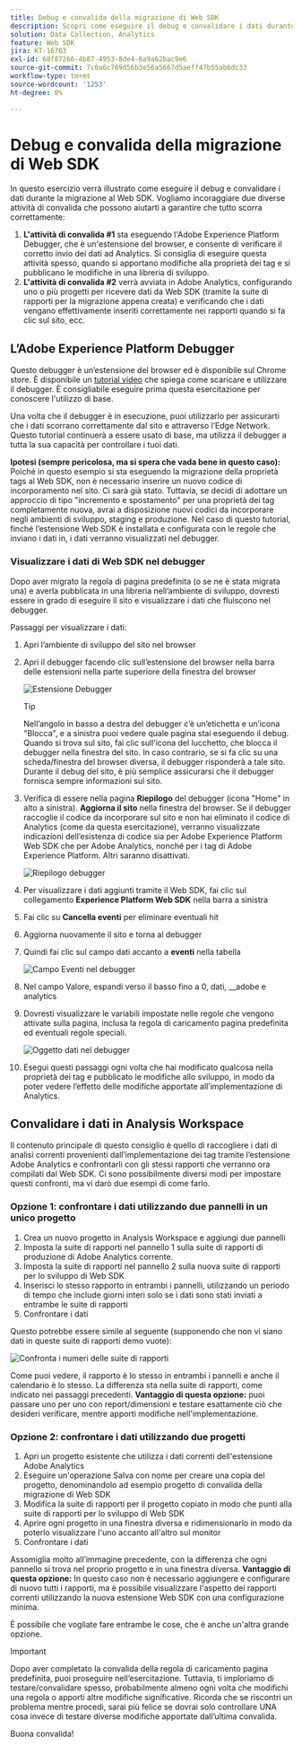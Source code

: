 ```yaml
---
title: Debug e convalida della migrazione di Web SDK
description: Scopri come eseguire il debug e convalidare i dati durante la migrazione al Web SDK
solution: Data Collection, Analytics
feature: Web SDK
jira: KT-16763
exl-id: 68f87266-4b87-4953-8de4-6a9a62bac9e6
source-git-commit: 7c0a6c769d56b3e56a5667d5aeff47b55ab6dc33
workflow-type: tm+mt
source-wordcount: '1253'
ht-degree: 0%

---
```


# Debug e convalida della migrazione di Web SDK

In questo esercizio verrà illustrato come eseguire il debug e convalidare i dati durante la migrazione al Web SDK. Vogliamo incoraggiare due diverse attività di convalida che possono aiutarti a garantire che tutto scorra correttamente:

1. **L&#39;attività di convalida #1** sta eseguendo l&#39;Adobe Experience Platform Debugger, che è un&#39;estensione del browser, e consente di verificare il corretto invio dei dati ad Analytics. Si consiglia di eseguire questa attività spesso, quando si apportano modifiche alla proprietà dei tag e si pubblicano le modifiche in una libreria di sviluppo.
1. **L&#39;attività di convalida #2** verrà avviata in Adobe Analytics, configurando uno o più progetti per ricevere dati da Web SDK (tramite la suite di rapporti per la migrazione appena creata) e verificando che i dati vengano effettivamente inseriti correttamente nei rapporti quando si fa clic sul sito, ecc.

## L’Adobe Experience Platform Debugger

Questo debugger è un’estensione del browser ed è disponibile sul Chrome store. È disponibile un [tutorial video](https://experienceleague.adobe.com/it/docs/platform-learn/data-collection/debugger/overview) che spiega come scaricare e utilizzare il debugger. È consigliabile eseguire prima questa esercitazione per conoscere l&#39;utilizzo di base.

Una volta che il debugger è in esecuzione, puoi utilizzarlo per assicurarti che i dati scorrano correttamente dal sito e attraverso l’Edge Network. Questo tutorial continuerà a essere usato di base, ma utilizza il debugger a tutta la sua capacità per controllare i tuoi dati.

**Ipotesi (sempre pericolosa, ma si spera che vada bene in questo caso):** Poiché in questo esempio si sta eseguendo la migrazione della proprietà tags al Web SDK, non è necessario inserire un nuovo codice di incorporamento nel sito. Ci sarà già stato. Tuttavia, se decidi di adottare un approccio di tipo &quot;incremento e spostamento&quot; per una proprietà dei tag completamente nuova, avrai a disposizione nuovi codici da incorporare negli ambienti di sviluppo, staging e produzione. Nel caso di questo tutorial, finché l’estensione Web SDK è installata e configurata con le regole che inviano i dati in, i dati verranno visualizzati nel debugger.

### Visualizzare i dati di Web SDK nel debugger

Dopo aver migrato la regola di pagina predefinita (o se ne è stata migrata una) e averla pubblicata in una libreria nell’ambiente di sviluppo, dovresti essere in grado di eseguire il sito e visualizzare i dati che fluiscono nel debugger.

Passaggi per visualizzare i dati:

1. Apri l’ambiente di sviluppo del sito nel browser
1. Apri il debugger facendo clic sull’estensione del browser nella barra delle estensioni nella parte superiore della finestra del browser

   ![Estensione Debugger](assets/debugger-extension.jpg)

   >[!TIP]
   >
   >Nell’angolo in basso a destra del debugger c’è un’etichetta e un’icona &quot;Blocca&quot;, e a sinistra puoi vedere quale pagina stai eseguendo il debug. Quando si trova sul sito, fai clic sull’icona del lucchetto, che blocca il debugger nella finestra del sito. In caso contrario, se si fa clic su una scheda/finestra del browser diversa, il debugger risponderà a tale sito. Durante il debug del sito, è più semplice assicurarsi che il debugger fornisca sempre informazioni sul sito.

1. Verifica di essere nella pagina **Riepilogo** del debugger (icona &quot;Home&quot; in alto a sinistra). **Aggiorna il sito** nella finestra del browser. Se il debugger raccoglie il codice da incorporare sul sito e non hai eliminato il codice di Analytics (come da questa esercitazione), verranno visualizzate indicazioni dell’esistenza di codice sia per Adobe Experience Platform Web SDK che per Adobe Analytics, nonché per i tag di Adobe Experience Platform. Altri saranno disattivati.

   ![Riepilogo debugger](assets/debugger-summary.jpg)

1. Per visualizzare i dati aggiunti tramite il Web SDK, fai clic sul collegamento **Experience Platform Web SDK** nella barra a sinistra
1. Fai clic su **Cancella eventi** per eliminare eventuali hit
1. Aggiorna nuovamente il sito e torna al debugger
1. Quindi fai clic sul campo dati accanto a **eventi** nella tabella

   ![Campo Eventi nel debugger](assets/events-field-in-debugger.jpg)

1. Nel campo Valore, espandi verso il basso fino a 0, dati, __adobe e analytics
1. Dovresti visualizzare le variabili impostate nelle regole che vengono attivate sulla pagina, inclusa la regola di caricamento pagina predefinita ed eventuali regole speciali.

   ![Oggetto dati nel debugger](assets/data-object-in-debugger.jpg)

1. Esegui questi passaggi ogni volta che hai modificato qualcosa nella proprietà dei tag e pubblicato le modifiche allo sviluppo, in modo da poter vedere l’effetto delle modifiche apportate all’implementazione di Analytics.

## Convalidare i dati in Analysis Workspace

Il contenuto principale di questo consiglio è quello di raccogliere i dati di analisi correnti provenienti dall’implementazione dei tag tramite l’estensione Adobe Analytics e confrontarli con gli stessi rapporti che verranno ora compilati dal Web SDK.
Ci sono possibilmente diversi modi per impostare questi confronti, ma vi darò due esempi di come farlo.

### Opzione 1: confrontare i dati utilizzando due pannelli in un unico progetto

1. Crea un nuovo progetto in Analysis Workspace e aggiungi due pannelli
1. Imposta la suite di rapporti nel pannello 1 sulla suite di rapporti di produzione di Adobe Analytics corrente.
1. Imposta la suite di rapporti nel pannello 2 sulla nuova suite di rapporti per lo sviluppo di Web SDK
1. Inserisci lo stesso rapporto in entrambi i pannelli, utilizzando un periodo di tempo che include giorni interi solo se i dati sono stati inviati a entrambe le suite di rapporti
1. Confrontare i dati

Questo potrebbe essere simile al seguente (supponendo che non vi siano dati in queste suite di rapporti demo vuote):

![Confronta i numeri delle suite di rapporti](assets/compare-report-suite-numbers-panels.jpg)

Come puoi vedere, il rapporto è lo stesso in entrambi i pannelli e anche il calendario è lo stesso. La differenza sta nella suite di rapporti, come indicato nei passaggi precedenti.
**Vantaggio di questa opzione:** puoi passare uno per uno con report/dimensioni e testare esattamente ciò che desideri verificare, mentre apporti modifiche nell&#39;implementazione.

### Opzione 2: confrontare i dati utilizzando due progetti

1. Apri un progetto esistente che utilizza i dati correnti dell&#39;estensione Adobe Analytics
1. Eseguire un&#39;operazione Salva con nome per creare una copia del progetto, denominandolo ad esempio progetto di convalida della migrazione di Web SDK
1. Modifica la suite di rapporti per il progetto copiato in modo che punti alla suite di rapporti per lo sviluppo di Web SDK
1. Aprire ogni progetto in una finestra diversa e ridimensionarlo in modo da poterlo visualizzare l&#39;uno accanto all&#39;altro sul monitor
1. Confrontare i dati

Assomiglia molto all’immagine precedente, con la differenza che ogni pannello si trova nel proprio progetto e in una finestra diversa.
**Vantaggio di questa opzione:** In questo caso non è necessario aggiungere e configurare di nuovo tutti i rapporti, ma è possibile visualizzare l&#39;aspetto dei rapporti correnti utilizzando la nuova estensione Web SDK con una configurazione minima.

È possibile che vogliate fare entrambe le cose, che è anche un&#39;altra grande opzione.

>[!IMPORTANT]
>
>Dopo aver completato la convalida della regola di caricamento pagina predefinita, puoi proseguire nell’esercitazione. Tuttavia, ti imploriamo di testare/convalidare spesso, probabilmente almeno ogni volta che modifichi una regola o apporti altre modifiche significative. Ricorda che se riscontri un problema mentre procedi, sarai più felice se dovrai solo controllare UNA cosa invece di testare diverse modifiche apportate dall’ultima convalida.

Buona convalida!

